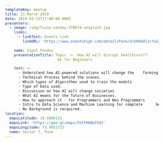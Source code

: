 ```yaml
---
templateKey: meetup
title: 23 March 2019
date: 2019-03-23T17:00:00.000Z
presenters:
  - image: /img/lucas-sankey-378674-unsplash.jpg
    links:
      - linkText: Events Link
        linkURL: 'https://www.eventshigh.com/detail/Pune/3cb89bd11cfa12f157f18a8870171ed4'
      
    name: Vipul Pandey
    presentationTitle: Topic ->  How AI will disrupt healthcare??-
                        AI for Beginners

    text: >-
      - Understand how AI-powered solutions will change the    farming practices
      - Technical Process behind the scenes.
      - Which types of Algorithms used to train the models
      - Type of Data used.
      - Discussion on how AI will change societies
      - What AI means for the future of Businesses.
      - How to approach it - for Programmers and Non Programmers
      - Intro to Data Science and Machine Learning for complete      beginners
      - No Background is recquired.
location:
  mapsLatitude: 18.5686131
  mapsLink: 'https://goo.gl/maps/5StFH6BwfX42'
  mapsLongitude: 73.9052723
  name: Sector 7, Pune
---
```


